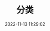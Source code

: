 ---
#页面标题
title: 分类
#页面创建时间
date: 2022-11-13 11:29:02
#页面类型
type: "categories"
#页面更新时间
updated: 2022-11-13 11:29:02
#页面评论模块
comments: false
#页面描述
description: categories
#页面关键字
keywords: categories
#顶部图片
top_img: 
#显示数学公式
mathjax: 
#显示katex
katex:
#显示侧边栏
aside: false
#显示aplayer的js和css
aplayer:
#代码块是否折叠
highlight_shrink: 
---